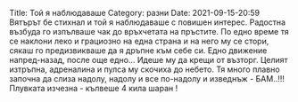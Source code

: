 Title: Той я наблюдаваше
Category: разни
Date: 2021-09-15-20:59
Вятърът бе стихнал и той я наблюдаваше с повишен интерес. Радостна възбуда го изпълваше чак до връхчетата на пръстите. По едно време тя се наклони леко и грациозно на една страна и на него му се стори, сякаш го предизвикваше да я дръпне към себе си. Едно движение напред-назад, после още едно... Идеше му да крещи от възторг. Целият изтръпна, адреналина и пулса му скочиха до небето. Тя много плавно започна да слиза надолу, надолу и все по-надолу и изведнъж - БАМ..!!! Плувката изчезна - кълвеше 4 кила шаран !